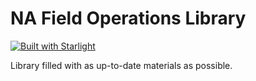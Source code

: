 # NA Field Operations Library
[![Built with Starlight](https://astro.badg.es/v2/built-with-starlight/tiny.svg)](https://starlight.astro.build)

Library filled with as up-to-date materials as possible.
